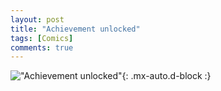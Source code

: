 ```yaml
---
layout: post
title: "Achievement unlocked"
tags: [Comics]
comments: true
---
```



!["Achievement unlocked"](/comics/6.png){: .mx-auto.d-block :}